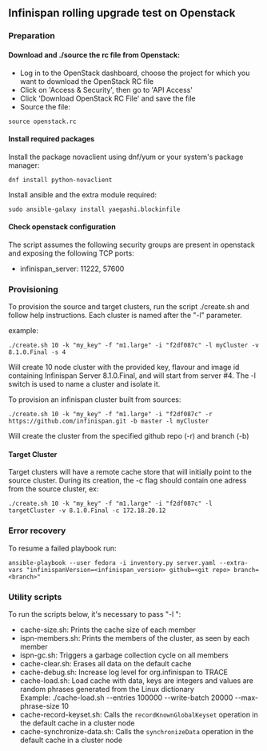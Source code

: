 ## Infinispan rolling upgrade test on Openstack

### Preparation

#### Download and ./source the rc file from Openstack:    

* Log in to the OpenStack dashboard, choose the project for which you want to download the OpenStack RC file
* Click on 'Access & Security', then go to 'API Access'
* Click 'Download OpenStack RC File' and save the file
* Source the file:

```
source openstack.rc
```

#### Install required packages 

Install the package novaclient using dnf/yum or your system's package manager:  

```
dnf install python-novaclient  
```

Install ansible and the extra module required:  

```
sudo ansible-galaxy install yaegashi.blockinfile  
```

#### Check openstack configuration

The script assumes the following security groups are present in openstack and exposing the following TCP ports:

* infinispan_server: 11222, 57600


### Provisioning

To provision the source and target clusters, run the script ./create.sh and follow help instructions. Each cluster is named after the "-l" parameter. 

example:

```
./create.sh 10 -k "my_key" -f "m1.large" -i "f2df087c" -l myCluster -v 8.1.0.Final -s 4
```

Will create 10 node cluster with the provided key, flavour and image id containing Infinispan Server 8.1.0.Final, and will start from server #4. 
The -l switch is used to name a cluster and isolate it.

To provision an infinispan cluster built from sources:

```
./create.sh 10 -k "my_key" -f "m1.large" -i "f2df087c" -r https://github.com/infinispan.git -b master -l myCluster
```

Will create the cluster from the specified github repo (-r) and branch (-b) 

#### Target Cluster

Target clusters will have a remote cache store that will initially point to the source cluster. During its creation, the -c flag should contain one adress from the source cluster, ex:  

```
./create.sh 10 -k "my_key" -f "m1.large" -i "f2df087c" -l targetCluster -v 8.1.0.Final -c 172.18.20.12 
```

### Error recovery

To resume a failed playbook run:

```
ansible-playbook --user fedora -i inventory.py server.yaml --extra-vars "infinispanVersion=<infinispan_version> github=<git repo> branch=<branch>"
```

### Utility scripts

To run the scripts below, it's necessary to pass "-l <clusterName>": 

* cache-size.sh:             Prints the cache size of each member
* ispn-members.sh:           Prints the members of the cluster, as seen by each member
* ispn-gc.sh:                Triggers a garbage collection cycle on all members
* cache-clear.sh:            Erases all data on the default cache
* cache-debug.sh:            Increase log level for org.infinispan to TRACE
* cache-load.sh:             Load cache with data, keys are integers and values are random phrases generated from the Linux dictionary  
                                       Example: ./cache-load.sh --entries 100000 --write-batch 20000 --max-phrase-size 10
* cache-record-keyset.sh:    Calls the ```recordKnownGlobalKeyset``` operation in the default cache in a cluster node
* cache-synchronize-data.sh: Calls the ```synchronizeData``` operation in the default cache in a cluster node
